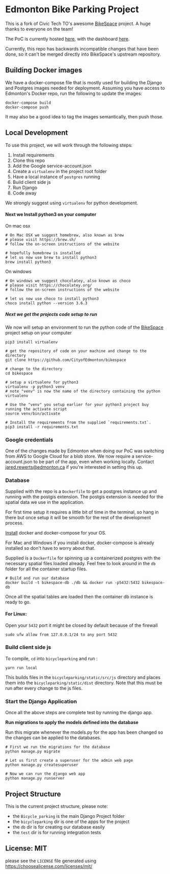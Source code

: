 # Edmonton Bike Parking Project

This is a fork of Civic Tech TO's awesome [BikeSpace](https://gitlab.com/bikespace/Bicycle-parking) project. A huge thanks to everyone on the team!

The PoC is currently hosted [here](https://bikespace.edmonton.ca/), with the dashboard [here](https://bikespace.edmonton.ca/dashboard/).

Currently, this repo has backwards incompatible changes that have been done, so it can't be merged directly into BikeSpace's upstream repository.

## Building Docker images

We have a docker-compose file that is mostly used for building the Django and Postgres images needed for deployment. Assuming you have access to Edmonton's Docker repo, run the following to update the images:
``` shell
docker-compose build
docker-compose push
```

It may also be a good idea to tag the images semantically, then push those.

## Local Development

To use this project, we will work through the following steps:

1. Install requirements
1. Clone this repo
1. Add the Google service-account.json
1. Create a `virtualenv` in the project root folder
1. Have a local instance of `postgres` running
1. Build client side js
1. Run Django
1. Code away

We strongly suggest using `virtualenv` for python development.

#### Next we Install python3 on your computer

On mac osx

```shell
# On Mac OSX we suggest homebrew, also known as brew
# please visit https://brew.sh/
# follow the on-screen instructions of the website

# hopefully homebrew is installed
# let us now use brew to install python3
brew install python3
```

On windows

```shell
# On windows we suggest chocolatey, also known as choco
# please visit https://chocolatey.org/
# follow the on-screen instructions of the website

# let us now use choco to install python3
choco install python --version 3.6.3
```

##### Next we get the projects code setup to run

We now will setup an environment to run the python code of
the [BikeSpace](https://github.com/CityofEdmonton/bikespace) project setup on your computer

```shell
pip3 install virtualenv

# get the repository of code on your machine and change to the directory
git clone https://github.com/CityofEdmonton/bikespace

# change to the directory
cd bikespace

# setup a virtualenv for python3
virtualenv -p python3 venv
# note "venv" is now the name of the directory containing the python virtualenv

# Use the "venv" you setup earlier for your python3 project buy running the activate script
source venv/bin/activate

# Install the requirements from the supplied `requirements.txt`.
pip3 install -r requirements.txt
```

### Google credentials

One of the changes made by Edmonton when doing our PoC was switching from AWS to Google Cloud for a blob store. We now require a service-account.json to be part of the app, even when working locally. Contact jared.rewerts@edmonton.ca if you're interested in setting this up.

### Database

Supplied with the repo is a `Dockerfile` to get a postgres instance up and running with the
postgis extension. The postgis extension is needed for the spatial data we use in the application.

For first time setup it requires a little bit of time in the terminal, so hang in there but once setup
it will be smooth for the rest of the development process.

[Install](https://docs.docker.com/install/) docker and docker-compose for your OS.

For Mac and Windows if you install docker, docker-compose is already installed
so don't have to worry about that.

Supplied is a `Dockerfile` for spinning up a containerized postgres with the necessary spatial 
files loaded already. Feel free to look around in the `db` folder for all the container startup files.

```shell
# Build and run our database
docker build -t bikespace-db ./db && docker run -p5432:5432 bikespace-db
```

Once all the spatial tables are loaded then the container db instance is ready to go.

#### For Linux:
Open your `5432` port it might be closed by default because of the firewall

```shell
sudo ufw allow from 127.0.0.1/24 to any port 5432
```

### Build client side js

To compile, `cd` into `bicycleparking` and run :
``` script
yarn run local
```

This builds files in the `bicycleparking/static/src/js` directory and places them into the `bicycleparking/static/dist` directory. Note that this must be run after every change to the js files.

### Start the Django Application

Once all the above steps are complete test by running the django app.

**Run migrations to apply the models defined into the database**

Run this migrate whenever the models.py for the app has been changed so the
changes can be applied to the databases.

```shell
# First we run the migrations for the database
python manage.py migrate

# Let us first create a superuser for the admin web page
python manage.py createsuperuser

# Now we can run the django web app
python manage.py runserver
```

## Project Structure

This is the current project structure, please note:

- the `Bicycle_parking` is the main Django Project folder
- the `bicycleparking` dir is one of the apps for the project
- the `db` dir is for creating our database easily
- the `test` dir is for running integration tests

## License: MIT

please see the `LICENSE` file
generated using https://choosealicense.com/licenses/mit/
